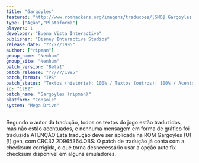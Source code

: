 ```yaml
---
title: "Gargoyles"
featured: "http://www.romhackers.org/imagens/traducoes/[SMD] Gargoyles - ripman - 1.png"
type: ["Ação","Plataforma"]
players: 1
developer: "Buena Vista Interactive"
publisher: "Disney Interactive Studios"
release_date: "??/??/1995"
author: ["ripman"]
group_name: "Nenhum"
group_site: "Nenhum"
patch_version: "Beta1"
patch_release: "??/??/1995"
patch_format: "IPS"
patch_status: "Textos (história): 100% / Textos (outros): 100% / Acentos: 0% / Gráficos: 0%"
id: "1282"
patch_name: "Gargoyles (ripman)"
platform: "Console"
system: "Mega Drive"
---
```


Segundo o autor da tradução, todos os textos do jogo estão traduzidos, mas não estão acentuados, e nenhuma mensagem em forma de gráfico foi traduzida.ATENÇÃO:Esta tradução deve ser aplicada na ROM Gargoyles (U) [!].gen, com CRC32 2D965364.OBS: O patch de tradução já conta com a checksum corrigida, o que torna desnecessário usar a opção auto fix checksum disponível em alguns emuladores.